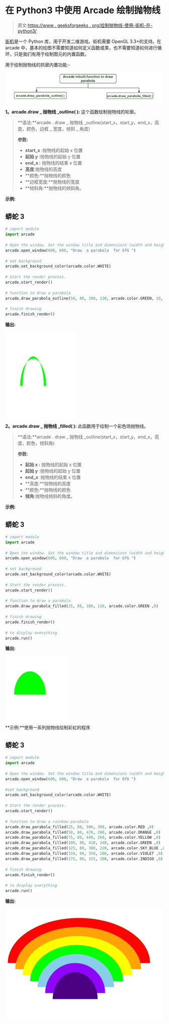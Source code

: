 # 在 Python3 中使用 Arcade 绘制抛物线

> 原文:[https://www . geeksforgeeks . org/绘制抛物线-使用-街机-在-python3/](https://www.geeksforgeeks.org/draw-a-parabola-using-arcade-in-python3/)

[街机](https://www.geeksforgeeks.org/arcade-library-in-python/)是一个 Python 库，用于开发二维游戏。街机需要 OpenGL 3.3+的支持。在 arcade 中，基本的绘图不需要知道如何定义函数或类，也不需要知道如何进行循环，只是我们有用于绘制图元的内置函数。

用于绘制抛物线的拱廊内置功能:-

![](img/22d352c4c32f1fa982ddf5c0eb781bd3.png)

**1。arcade.draw _ 抛物线 _outline( ):** 这个函数绘制抛物线的轮廓。

> **语法:**arcade . draw _ 抛物线 _outline(start_x，start_y，end_x，高度，颜色，边框 _ 宽度，倾斜 _ 角度)
> 
> **参数:**
> 
> *   **start_x** :抛物线的起始 x 位置
> *   **起始 y** :抛物线的起始 y 位置
> *   **end_x :** 抛物线的结束 x 位置
> *   **高度**:抛物线的高度
> *   **颜色:**抛物线的颜色
> *   **边框宽度:**抛物线的宽度
> *   **倾斜角:**抛物线的倾斜角。

**示例:**

## 蟒蛇 3

```py
# import module
import arcade

# Open the window. Set the window title and dimensions (width and height)
arcade.open_window(600, 600, "Draw  a parabola  for GfG ")

# set background
arcade.set_background_color(arcade.color.WHITE)

# Start the render process.
arcade.start_render()

# function to draw a parabola
arcade.draw_parabola_outline(50, 80, 100, 120, arcade.color.GREEN, 10, 0)

# finish drawing
arcade.finish_render()
```

**输出:**

![](img/86ad48066b5dd0d39fb3e49acbc1298a.png)

**2。arcade.draw _ 抛物线 _filled( ):** 此函数用于绘制一个彩色场抛物线。

> **语法:**arcade . draw _ 抛物线 _outline(start_x，start_y，end_x，高度，颜色，倾斜角)
> 
> **参数:**
> 
> *   **起始 x :** 抛物线的起始 x 位置
> *   **起始 y** :抛物线的起始 y 位置
> *   **end_x** :抛物线的结束 x 位置
> *   **高度:**抛物线的高度
> *   **颜色:**抛物线的颜色
> *   **倾角**:抛物线倾斜的角度。

**示例:**

## 蟒蛇 3

```py
# import module
import arcade

# Open the window. Set the window title and dimensions (width and height)
arcade.open_window(600, 600, "Draw  a parabola  for GfG ")

# set background
arcade.set_background_color(arcade.color.WHITE)

# Start the render process.
arcade.start_render()

# function to draw a parabola
arcade.draw_parabola_filled(25, 80, 100, 110, arcade.color.GREEN ,0)

# finish drawing
arcade.finish_render()

# to display everything
arcade.run()
```

**输出:**

![](img/2d4f98fb1f46bc8c1cff901f13a3e4f7.png)

**示例:**使用一系列抛物线绘制彩虹的程序

## 蟒蛇 3

```py
# import module
import arcade

# Open the window. Set the window title and dimensions (width and height)
arcade.open_window(600, 600, "Draw  a parabola  for GfG ")

#set background
arcade.set_background_color(arcade.color.WHITE)

# Start the render process.
arcade.start_render()

# function to draw a rainbow parabola
arcade.draw_parabola_filled(25, 80, 500, 300, arcade.color.RED ,0)
arcade.draw_parabola_filled(50, 80, 470, 280, arcade.color.ORANGE ,0)
arcade.draw_parabola_filled(75, 80, 440, 260, arcade.color.YELLOW ,0)
arcade.draw_parabola_filled(100, 80, 410, 240, arcade.color.GREEN ,0)
arcade.draw_parabola_filled(125, 80, 380, 220, arcade.color.SKY_BLUE ,0)
arcade.draw_parabola_filled(150, 80, 350, 200, arcade.color.VIOLET ,0)
arcade.draw_parabola_filled(175, 80, 325, 180, arcade.color.INDIGO ,0)

# finish drawing
arcade.finish_render()

# to display everything
arcade.run()
```

**输出:**

![](img/1fe49db68fb0fde6b60ab07111539ea4.png)